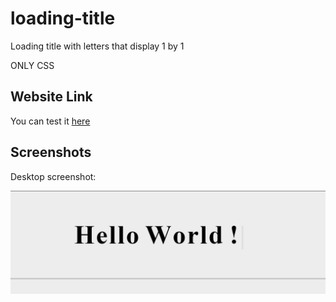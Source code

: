 # loading-title
Loading title with letters that display 1 by 1

ONLY CSS

## Website Link
You can test it [here](https://luminous-wisp-380f02.netlify.app/)

## Screenshots
Desktop screenshot:

![Desktop Screenshot](https://github.com/Fifie38/loading-title/blob/main/demo.PNG)
